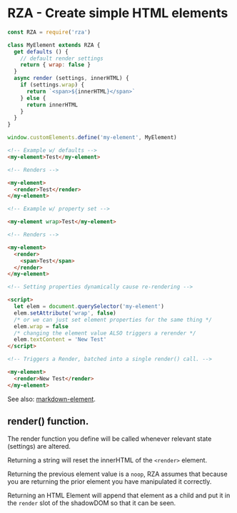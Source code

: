 # RZA - Create simple HTML elements

```javascript
const RZA = require('rza')

class MyElement extends RZA {
  get defaults () {
    // default render settings
    return { wrap: false }
  }
  async render (settings, innerHTML) {
    if (settings.wrap) {
      return `<span>${innerHTML}</span>`
    } else {
      return innerHTML
    }
  }
}

window.customElements.define('my-element', MyElement)
```

```html
<!-- Example w/ defaults -->
<my-element>Test</my-element>

<!-- Renders -->

<my-element>
  <render>Test</render>
</my-element>

<!-- Example w/ property set -->

<my-element wrap>Test</my-element>

<!-- Renders -->

<my-element>
  <render>
    <span>Test</span>
  </render>
</my-element>

<!-- Setting properties dynamically cause re-rendering -->

<script>
  let elem = document.querySelector('my-element')
  elem.setAttribute('wrap', false)
  /* or we can just set element properties for the same thing */
  elem.wrap = false
  /* changing the element value ALSO triggers a rerender */
  elem.textContent = 'New Test'
</script>

<!-- Triggers a Render, batched into a single render() call. -->

<my-element>
  <render>New Test</render>
</my-element>
```

See also: [markdown-element](https://github.com/mikeal/markdown-element).


## render() function.

The render function you define will be called whenever relevant state
(settings) are altered.

Returning a string will reset the innerHTML of the `<render>` element.

Returning the previous element value is a `noop`, RZA assumes that because
you are returning the prior element you have manipulated it correctly.

Returning an HTML Element will append that element as a child and put
it in the `render` slot of the shadowDOM so that it can be seen.

